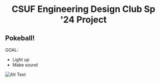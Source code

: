 <h1 align="center"> CSUF Engineering Design Club Sp '24 Project</h1>
<h2>Pokeball! </h2>


GOAL:<br>
- Light up<br>
- Make sound<br>

![Alt Text](https://art.pixilart.com/88464a7c7255f0a.gif)

